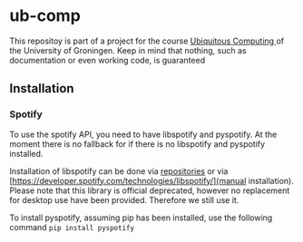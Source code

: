 # ub-comp
This repositoy is part of a project for the course [Ubiquitous Computing ](https://www.rug.nl/ocasys/ucg/vak/show?code=INMUBC-09) of the University of Groningen. Keep in mind that nothing, such as documentation or even working code, is guaranteed

## Installation

### Spotify
To use the spotify API, you need to have libspotify and pyspotify. At the moment there is no fallback for if there is no libspotify and pyspotify installed.

Installation of libspotify can be done via [repositories](https://pyspotify.mopidy.com/en/latest/installation/#debian-ubuntu) or via [https://developer.spotify.com/technologies/libspotify/](manual installation). Please note that this library is official deprecated, however no replacement for desktop use have been provided. Therefore we still use it.

To install pyspotify, assuming pip has been installed, use the following command `pip install pyspotify`